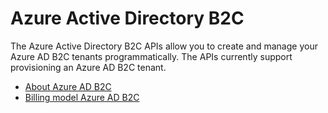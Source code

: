 

# Azure Active Directory B2C

The Azure Active Directory B2C APIs allow you to create and manage your Azure AD B2C tenants programmatically. The APIs currently support provisioning an Azure AD B2C tenant.

- [About Azure AD B2C](https://nam06.safelinks.protection.outlook.com/?url=https%3A%2F%2Fdocs.microsoft.com%2Fen-us%2Fazure%2Factive-directory-b2c%2Foverview&data=04%7C01%7CEdwin.Gomez%40microsoft.com%7C69f9769589c5435b4f7408d8bee76e07%7C72f988bf86f141af91ab2d7cd011db47%7C1%7C0%7C637469248585152781%7CUnknown%7CTWFpbGZsb3d8eyJWIjoiMC4wLjAwMDAiLCJQIjoiV2luMzIiLCJBTiI6Ik1haWwiLCJXVCI6Mn0%3D%7C1000&sdata=fLRP96Ga%2FOYAuWKWIqCbWiZJUjChzcwUEeruU%2FKdfKc%3D&reserved=0)
- [Billing model Azure AD B2C](https://nam06.safelinks.protection.outlook.com/?url=https%3A%2F%2Fdocs.microsoft.com%2Fen-us%2Fazure%2Factive-directory-b2c%2Fbilling&data=04%7C01%7CEdwin.Gomez%40microsoft.com%7C69f9769589c5435b4f7408d8bee76e07%7C72f988bf86f141af91ab2d7cd011db47%7C1%7C0%7C637469248585162774%7CUnknown%7CTWFpbGZsb3d8eyJWIjoiMC4wLjAwMDAiLCJQIjoiV2luMzIiLCJBTiI6Ik1haWwiLCJXVCI6Mn0%3D%7C1000&sdata=LyBnxCmGlyG4Tyz2fcyuF3gR1JytFSMIhElAyX148mo%3D&reserved=0)
